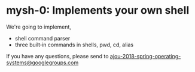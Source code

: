# mysh-0: Implements your own shell

We're going to implement,
  * shell command parser
  * three built‐in commands in shells, pwd, cd, alias

If you have any questions, please send to ajou-2018-spring-operating-systems@googlegroups.com
